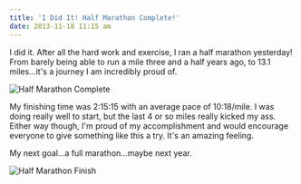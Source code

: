 ```yaml
---
title: 'I Did It! Half Marathon Complete!'
date: 2013-11-18 11:15 am
---
```


I did it. After all the hard work and exercise, I ran a half marathon yesterday! From barely being able to run a mile three and a half years ago, to 13.1 miles…it's a journey I am incredibly proud of.

<p class="center-align"><img src="/assets/images/posts/header-half-marathon-complete.jpg" alt="Half Marathon Complete" style="max-width:100%" /></p>

My finishing time was 2:15:15 with an average pace of 10:18/mile. I was doing really well to start, but the last 4 or so miles really kicked my ass. Either way though, I'm proud of my accomplishment and would encourage everyone to give something like this a try. It's an amazing feeling.

My next goal…a full marathon…maybe next year.

![Half Marathon Finish](/assets/images/posts/half-marathon-complete.jpg)
